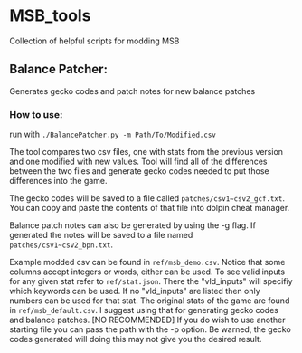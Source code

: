 # MSB_tools
Collection of helpful scripts for modding MSB


## Balance Patcher:
Generates gecko codes and patch notes for new balance patches

### How to use:
run with `./BalancePatcher.py -m Path/To/Modified.csv`

The tool compares two csv files, one with stats from the previous 
version and one modified with new values. Tool will find all of the
differences between the two files and generate gecko codes needed 
to put those differences into the game. 

The gecko codes will be saved to a file called `patches/csv1~csv2_gcf.txt`.
You can copy and paste the contents of that file into dolpin cheat
manager.

Balance patch notes can also be generated by using the -g flag. If
generated the notes will be saved to a file named `patches/csv1~csv2_bpn.txt`.

Example modded csv can be found in `ref/msb_demo.csv`. Notice that some
columns accept integers or words, either can be used. To see valid inputs
for any given stat refer to `ref/stat.json`. There the "vld_inputs" will
specifiy which keywords can be used. If no "vld_inputs" are listed then
only numbers can be used for that stat. The original stats of the game
are found in `ref/msb_default.csv`. I suggest using that for generating 
gecko codes and balance patches. [NO RECOMMENDED] If you do wish to use
another starting file you can pass the path with the -p option. Be
warned, the gecko codes generated will doing this may not give you the
desired result.
